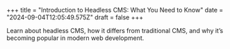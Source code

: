 +++
title = "Introduction to Headless CMS: What You Need to Know"
date = "2024-09-04T12:05:49.575Z"
draft = false
+++

Learn about headless CMS, how it differs from traditional CMS, and why it’s becoming popular in modern web development.
        